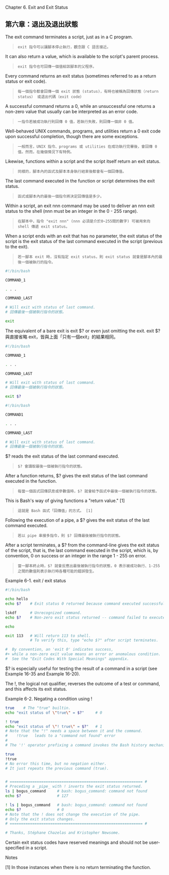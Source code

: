 Chapter 6. Exit and Exit Status

第六章：退出及退出狀態
---

The exit command terminates a script, just as in a C program. 

>`exit 指令可以讓腳本停止執行，觀念跟 C 語言接近。`

It can also return a value, which is available to the script's parent process.

>`exit 指令也可回傳一個值給該腳本的父程序。`

Every command returns an exit status (sometimes referred to as a return status or exit code).

>`每一個指令都會回傳一個 exit 狀態 (status)，有時也被稱為回傳狀態（return status） 或退出代碼（exit code）`

A successful command returns a 0, while an unsuccessful one returns a non-zero value that usually can be interpreted as an error code. 

>`一指令若被成功執行則回傳 0 值，若執行失敗，則回傳一個非 0 值。`

Well-behaved UNIX commands, programs, and utilities return a 0 exit code upon successful completion, though there are some exceptions.

>`一般而言，UNIX 指令、programs 或 utilities 在成功執行完畢後，會回傳 0 值。然而，在幾個情況下有特例。`

Likewise, functions within a script and the script itself return an exit status. 

>`同樣的，腳本內的函式及腳本本身執行結束後都會有一個回傳值。`

The last command executed in the function or script determines the exit status. 

>`函式或腳本內的最後一個指令將決定回傳值是多少。`

Within a script, an exit nnn command may be used to deliver an nnn exit status to the shell (nnn must be an integer in the 0 - 255 range).

>`在腳本中，指令 "exit nnn" (nnn 必須是介於0~255間的數字) 可被用來向 shell 傳遞 exit status。`

When a script ends with an exit that has no parameter, the exit status of the script is the exit status of the last command executed in the script (previous to the exit).

>`若一腳本 exit 時，沒有指定 exit status，則 exit status 就會是腳本內的最後一個被執行的指令。`

```bash
#!/bin/bash

COMMAND_1

. . .

COMMAND_LAST

# Will exit with status of last command.
# 回傳最後一個被執行指令的狀態。

exit
```

The equivalent of a bare exit is exit $? or even just omitting the exit.
exit $? 與直接省略 exit，皆與上面「只有一個exit」的結果相同。

```bash
#!/bin/bash

COMMAND_1

. . .

COMMAND_LAST

# Will exit with status of last command.
# 回傳最後一個被執行指令的狀態。

exit $?
```
```bash
#!/bin/bash

COMMAND1

. . . 

COMMAND_LAST

# Will exit with status of last command.
# 回傳最後一個被執行指令的狀態。
```

$? reads the exit status of the last command executed. 

>`$? 會讀取最後一個被執行指令的狀態。`

After a function returns, $? gives the exit status of the last command executed in the function. 

>`每當一個函式回傳訊息或參數值時，$? 就會給予函式中最後一個被執行指令的狀態。`

This is Bash's way of giving functions a "return value." [1]

>`這就是 Bash 函式「回傳值」的方式。 [1]`

Following the execution of a pipe, a $? gives the exit status of the last command executed.

>`若以 pipe 串接多指令，則 $? 回傳最後被執行指令的狀態。`

After a script terminates, a $? from the command-line gives the exit status of the script, that is, the last command executed in the script, which is, by convention, 0 on success or an integer in the range 1 - 255 on error.

>`當一腳本終止時，$? 就會反應出最後被執行指令的狀態，0 表示被成功執行、1-255 之間的數值則表示執行時各種可能的錯誤發生。`

Example 6-1. exit / exit status

```bash
#!/bin/bash

echo hello
echo $?    # Exit status 0 returned because command executed successfully.

lskdf      # Unrecognized command.
echo $?    # Non-zero exit status returned -- command failed to execute.

echo

exit 113   # Will return 113 to shell.
           # To verify this, type "echo $?" after script terminates.

#  By convention, an 'exit 0' indicates success,
#+ while a non-zero exit value means an error or anomalous condition.
#  See the "Exit Codes With Special Meanings" appendix.
```

$? is especially useful for testing the result of a command in a script (see Example 16-35 and Example 16-20).

The !, the logical not qualifier, reverses the outcome of a test or command, and this affects its exit status.

Example 6-2. Negating a condition using !

```bash
true    # The "true" builtin.
echo "exit status of \"true\" = $?"     # 0

! true
echo "exit status of \"! true\" = $?"   # 1
# Note that the "!" needs a space between it and the command.
#    !true   leads to a "command not found" error
#
# The '!' operator prefixing a command invokes the Bash history mechanism.

true
!true
# No error this time, but no negation either.
# It just repeats the previous command (true).


# =========================================================== #
# Preceding a _pipe_ with ! inverts the exit status returned.
ls | bogus_command     # bash: bogus_command: command not found
echo $?                # 127

! ls | bogus_command   # bash: bogus_command: command not found
echo $?                # 0
# Note that the ! does not change the execution of the pipe.
# Only the exit status changes.
# =========================================================== #

# Thanks, Stéphane Chazelas and Kristopher Newsome.
```

Certain exit status codes have reserved meanings and should not be user-specified in a script.

Notes

[1]	In those instances when there is no return terminating the function.
